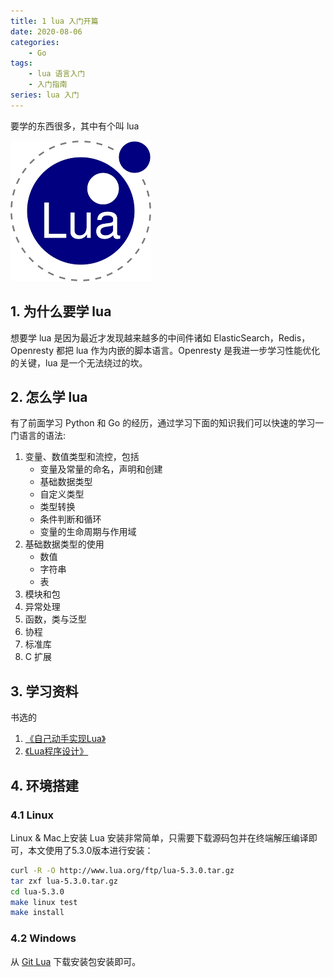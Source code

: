 ```yaml
---
title: 1 lua 入门开篇
date: 2020-08-06
categories:
    - Go
tags:
	- lua 语言入门
	- 入门指南
series: lua 入门
---
```


要学的东西很多，其中有个叫 lua

<!-- more -->

![lua](/images/lua/lua.png)


## 1. 为什么要学 lua
想要学 lua 是因为最近才发现越来越多的中间件诸如 ElasticSearch，Redis，Openresty 都把 lua 作为内嵌的脚本语言。Openresty 是我进一步学习性能优化的关键，lua 是一个无法绕过的坎。

## 2. 怎么学 lua
有了前面学习 Python 和 Go 的经历，通过学习下面的知识我们可以快速的学习一门语言的语法:
1. 变量、数值类型和流控，包括
	- 变量及常量的命名，声明和创建
	- 基础数据类型
	- 自定义类型
	- 类型转换
	- 条件判断和循环
	- 变量的生命周期与作用域
2. 基础数据类型的使用
	- 数值
	- 字符串
	- 表
3. 模块和包
4. 异常处理
5. 函数，类与泛型
6. 协程
7. 标准库
8. C 扩展

## 3. 学习资料
书选的
1. [《自己动手实现Lua》](https://book.douban.com/subject/30348061/)
2. [《Lua程序设计》](https://book.douban.com/subject/30262035/)

## 4. 环境搭建
### 4.1 Linux
Linux & Mac上安装 Lua 安装非常简单，只需要下载源码包并在终端解压编译即可，本文使用了5.3.0版本进行安装：
```bash
curl -R -O http://www.lua.org/ftp/lua-5.3.0.tar.gz
tar zxf lua-5.3.0.tar.gz
cd lua-5.3.0
make linux test
make install
```

### 4.2 Windows
从 [Git Lua](https://github.com/rjpcomputing/luaforwindows/releases) 下载安装包安装即可。

